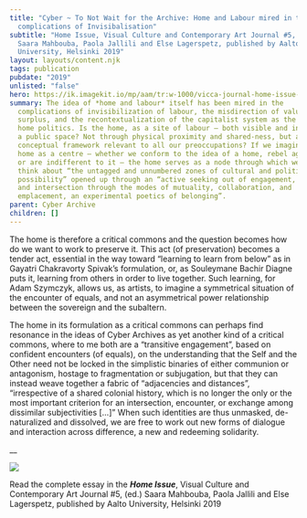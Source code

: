 ```yaml
---
title: "Cyber ~ To Not Wait for the Archive: Home and Labour mired in the
  complications of Invisibalisation"
subtitle: "Home Issue, Visual Culture and Contemporary Art Journal #5, (ed.)
  Saara Mahbouba, Paola Jallili and Else Lagerspetz, published by Aalto
  University, Helsinki 2019"
layout: layouts/content.njk
tags: publication
pubdate: "2019"
unlisted: "false"
hero: https://ik.imagekit.io/mp/aam/tr:w-1000/vicca-journal-home-issue-book-cover.jpg
summary: The idea of *home and labour* itself has been mired in the
  complications of invisibilization of labour, the misdirection of value and
  surplus, and the recontextualization of the capitalist system as the driver of
  home politics. Is the home, as a site of labour – both visible and invisible –
  a public space? Not through physical proximity and shared-ness, but as the
  conceptual framework relevant to all our preoccupations? If we imagine the
  home as a centre – whether we conform to the idea of a home, rebel against it
  or are indifferent to it – the home serves as a node through which we may
  think about “the untagged and unnumbered zones of cultural and political
  possibility” opened up through an “active seeking out of engagement, exchange,
  and intersection through the modes of mutuality, collaboration, and
  emplacement, an experimental poetics of belonging”.
parent: Cyber Archive
children: []
---
```

The home is therefore a critical commons and the question becomes how do we want to work to preserve it. This act (of preservation) becomes a tender act, essential in the way toward “learning to learn from below” as in Gayatri Chakravorty Spivak’s formulation, or, as Souleymane Bachir Diagne puts it, learning from others in order to live together. Such learning, for Adam Szymczyk, allows us, as artists, to imagine a symmetrical situation of the encounter of equals, and not an asymmetrical power relationship between the sovereign and the subaltern.

The home in its formulation as a critical commons can perhaps find resonance in the ideas of Cyber Archives as yet another kind of a critical commons, where to me both are a “transitive engagement”, based on confident encounters (of equals), on the understanding that the Self and the Other need not be locked in the simplistic binaries of either communion or antagonism, hostage to fragmentation or subjugation, but that they can instead weave together a fabric of “adjacencies and distances”, “irrespective of a shared colonial history, which is no longer the only or the most important criterion for an intersection, encounter, or exchange among dissimilar subjectivities \[…]” When such identities are thus unmasked, de-naturalized and dissolved, we are free to work out new forms of dialogue and interaction across difference, a new and redeeming solidarity.

__

![](https://ik.imagekit.io/mp/aam/tr:w-1000/vicca-journal-home-issue-book-cover.jpg)

Read the complete essay in the ***Home Issue***, Visual Culture and Contemporary Art Journal #5, (ed.) Saara Mahbouba, Paola Jallili and Else Lagerspetz, published by Aalto University, Helsinki 2019